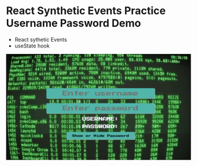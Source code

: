 # React Synthetic Events Practice Username Password Demo

- React sythetic Events
- useState hook

![React Synthetic Events Practice Username Password Demo](./src/assets/syn.gif)